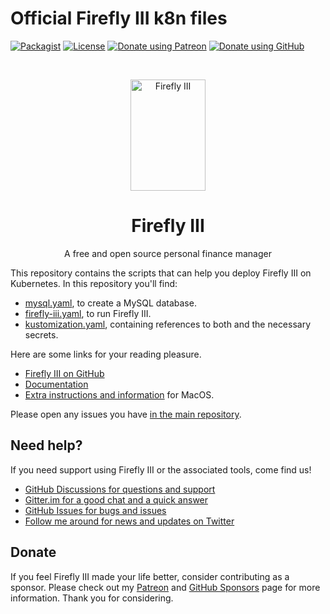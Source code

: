 # Official Firefly III k8n files

[![Packagist](https://img.shields.io/packagist/v/grumpydictator/firefly-iii.svg?style=flat-square)](https://packagist.org/packages/grumpydictator/firefly-iii) 
[![License](https://img.shields.io/github/license/firefly-iii/firefly-iii.svg?style=flat-square])](https://www.gnu.org/licenses/agpl-3.0.html) 
[![Donate using Patreon](https://img.shields.io/badge/donate-%40JC5-green?logo=patreon&style=flat-square)](https://www.patreon.com/jc5)
[![Donate using GitHub](https://img.shields.io/badge/donate-GitHub-green?logo=github&style=flat-square)](https://github.com/sponsors/JC5)

<!-- PROJECT LOGO -->
<br />
<p align="center">
  <a href="https://firefly-iii.org/">
    <img src="https://raw.githubusercontent.com/firefly-iii/firefly-iii/develop/.github/assets/img/logo-small.png" alt="Firefly III" width="120" height="178">
  </a>
</p>
  <h1 align="center">Firefly III</h1>

  <p align="center">
    A free and open source personal finance manager
    <br />
  </p>
<!--- END PROJECT LOGO -->

This repository contains the scripts that can help you deploy Firefly III on Kubernetes. In this repository you'll find:

* [mysql.yaml](mysql.yaml), to create a MySQL database.
* [firefly-iii.yaml](firefly-iii.yaml), to run Firefly III.
* [kustomization.yaml](kustomization.yaml), containing references to both and the necessary secrets.

Here are some links for your reading pleasure.

- [Firefly III on GitHub](https://github.com/firefly-iii/firefly-iii)
- [Documentation](https://docs.firefly-iii.org/installation/k8n)
- [Extra instructions and information](https://github.com/creylopez/ffiiimacosk8s) for MacOS.

Please open any issues you have [in the main repository](https://github.com/firefly-iii/firefly-iii).

<!-- HELP TEXT -->
## Need help?

If you need support using Firefly III or the associated tools, come find us!

- [GitHub Discussions for questions and support](https://github.com/firefly-iii/firefly-iii/discussions/)
- [Gitter.im for a good chat and a quick answer](https://gitter.im/firefly-iii/firefly-iii)
- [GitHub Issues for bugs and issues](https://github.com/firefly-iii/firefly-iii/issues)
- [Follow me around for news and updates on Twitter](https://twitter.com/Firefly_iii)

<!-- END OF HELP TEXT -->

<!-- SPONSOR TEXT -->
## Donate

If you feel Firefly III made your life better, consider contributing as a sponsor. Please check out my [Patreon](https://www.patreon.com/jc5) and [GitHub Sponsors](https://github.com/sponsors/JC5) page for more information. Thank you for considering.


<!-- END OF SPONSOR -->
